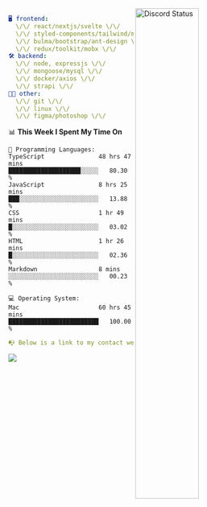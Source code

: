 
<a href="https://discord.com/users/279302975371870218" target="_blank">
    <img width="50%" align="right" alt="Discord Status" src="https://lanyard.cnrad.dev/api/279302975371870218?bg=161B22&borderRadius=5px%205px%200%200&hideTimestamp=true&idleMessage=Just%20chillin%27%20at%20the%20moment&animated=true">
</a>

```yaml
🖥️ frontend: 
  \/\/ react/nextjs/svelte \/\/
  \/\/ styled-components/tailwind/mui/
  \/\/ bulma/bootstrap/ant-design \/\/
  \/\/ redux/toolkit/mobx \/\/
🛠 backend: 
  \/\/ node, expressjs \/\/
  \/\/ mongoose/mysql \/\/
  \/\/ docker/axios \/\/
  \/\/ strapi \/\/
👨‍💻 other: 
  \/\/ git \/\/ 
  \/\/ linux \/\/
  \/\/ figma/photoshop \/\/
```
<!--START_SECTION:waka-->
📊 **This Week I Spent My Time On** 

```text
💬 Programming Languages: 
TypeScript               48 hrs 47 mins      ████████████████████░░░░░   80.30 % 
JavaScript               8 hrs 25 mins       ███░░░░░░░░░░░░░░░░░░░░░░   13.88 % 
CSS                      1 hr 49 mins        █░░░░░░░░░░░░░░░░░░░░░░░░   03.02 % 
HTML                     1 hr 26 mins        █░░░░░░░░░░░░░░░░░░░░░░░░   02.36 % 
Markdown                 8 mins              ░░░░░░░░░░░░░░░░░░░░░░░░░   00.23 % 

💻 Operating System: 
Mac                      60 hrs 45 mins      █████████████████████████   100.00 % 
```


<!--END_SECTION:waka-->
```yaml
📭 Below is a link to my contact website 
```
<a href="https://mxns.xyz" target="_black"> <img src="https://img.shields.io/badge/website-161B22?style=for-the-badge&logo=About.me&logoColor=white"></img> <a/>
